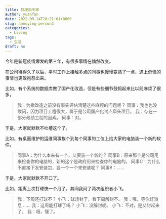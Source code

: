 ```yaml
---
title: 找理由专家
author: yuanfan
date: 2022-09-14T20:21:01+0800
slug: annoying-person3
categories:
  - Living
tags:
  - 生活
draft: no
---
```


今年是新冠疫情爆发的第三年，有很多事情在悄然改变。

<!--more-->

在公司待得久了以后，平时工作上接触多点的同事也慢慢变熟了一点，遇上奇怪的事情也更敢抱怨出来。

比如，有个系统的数据库做了国产化改造，但是有些细节鼓捣起来比以前麻烦了很多，

>我：为撒改造之前没有事先评估清楚这些麻烦的问题呢？
>同事：我也也没敢问，因为项目工程很大，属于是公司国产化试点牵头项目。
>我：存在一部分政绩工程的因素。
>同事：对。

于是，大家就默默不吐槽这个了。

比如，有桌面维护的运维同事挨个到每个同事的工位上给大家的电脑装一个新的软件。

>同事A：为什么本来有一个，又要装一个新的？
>同事B：原来那个是公司用来检查你的电脑的，新的这个是政府用来检查你的电脑的。
>同事C：为什么不直接下发安装包，要一个一个来安装呢？
>同事B：……

于是，大家就默默不开口了。

比如，距离上次打球快一个月了，其间我问了两次组织者小飞。

>我：下周还打球不？
>小飞：球场封了，看下周解封不。
>我：哦，等你好消息
>……
>我：这周能打球了吗？
>小飞：没解封呢。
>小飞：不对，是又封起来了。
>我：哦，懂了。



